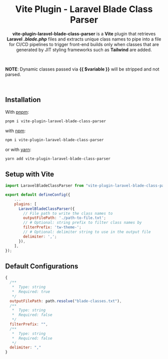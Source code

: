<h1 align="center" style="border:none !important">
    Vite Plugin - Laravel Blade Class Parser
</h1>

<p align="center">
    <b>vite-plugin-laravel-blade-class-parser</b> is a <b>Vite</b> plugin that retrieves <b>Laravel</b> <b><i>.blade.php</i></b>
    files and extracts unique class names to pipe into a file for CI/CD pipelines to trigger front-end builds only when classes that are generated by JIT styling frameworks such as <b>Tailwind</b> are added. 
</p>

<br/>
<p><b>NOTE</b>: Dynamic classes passed via <b>{{ $variable }}</b> will be stripped and not parsed.</p>
<br/>

## Installation

With [pnpm](https://www.npmjs.com):
```sh
pnpm i vite-plugin-laravel-blade-class-parser
```

with [npm](https://www.npmjs.com):
```sh
npm i vite-plugin-laravel-blade-class-parser
```

or with [yarn](https://yarnpkg.com):
```sh
yarn add vite-plugin-laravel-blade-class-parser
```

## Setup with Vite
```js
import LaravelBladeClassParser from "vite-plugin-laravel-blade-class-parser";

export default defineConfig({
	...
	plugins: [
      LaravelBladeClassParser({
        // File path to write the class names to
        outputFilePath: './path-to-file.txt';
        // # Optional: string prefix to filter class names by
        filterPrefix: 'tw-theme-';
        // # Optional: delimiter string to use in the output file
        delimiter: ',';
      }),
	],
});
```

## Default Configurations

```js
{
  /**
   *  Type: string
   *  Required: true
   */
  outputFilePath: path.resolve("blade-classes.txt"),
  /**
   *  Type: string
   *  Required: false
   */
  filterPrefix: "",
  /**
   *  Type: string
   *  Required: false
   */
  delimiter: ","
}
```



